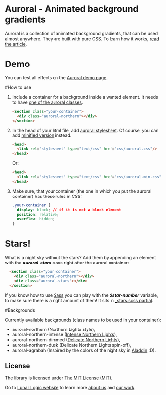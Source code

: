 # Auroral - Animated background gradients

Auroral is a collection of animated background gradients, that can be used almost anywhere. They are built with pure CSS. To learn how it works, [read the article](http://blog.lunarlogic.io/2016/let-your-website-cast-the-northern-lights-auroral/).

# Demo

You can test all effects on the [Auroral demo page](https://lunarlogic.github.io/auroral/).

#How to use

1. Include a container for a background inside a wanted element. It needs to have [one of the auroral classes](#backgrounds).

    ```html
    <section class="your-container">
      <div class="auroral-northern"></div>
    </section>
    ```

2. In the head of your html file, add [auroral stylesheet](https://github.com/LunarLogic/auroral/blob/master/css/auroral.css). Of course, you can add [minified version](https://github.com/LunarLogic/auroral/blob/master/min/style.css.min) instead.

    ```html
    <head>
      <link rel="stylesheet" type="text/css" href="css/auroral.css"/>
    </head>
    ```

    Or:

    ```html
    <head>
      <link rel="stylesheet" type="text/css" href="css/auroral.min.css"/>
    </head>
    ```

3. Make sure, that your container (the one in which you put the auroral container) has these rules in CSS:

    ```css
    .your-container {
      display: block; // if it is not a block element
      position: relative;
      overflow: hidden;
    }
    ```

# Stars!

What is a night sky without the stars? Add them by appending an element with the ***auroral-stars*** class right after the auroral container:

```html
  <section class="your-container">
    <div class="auroral-northern"></div>
    <div class="auroral-stars"></div>
  </section>
```

If you know how to use [Sass](http://sass-lang.com/) you can play with the ***$star-number*** variable, to make sure there is a right amount of them! It sits in [_stars.scss partial](https://github.com/LunarLogic/auroral/blob/master/scss/_stars.scss).


#Backgrounds

Currently available backgrounds (class names to be used in your container):

  - auroral-northern (Northern Lights style),
  - auroral-northern-intense ([Intense Northern Lights](http://mynorthwest.com/wp-content/uploads/cms/15/1540/154044.jpg)),
  - auroral-northern-dimmed ([Delicate Northern Lights](http://www.seattletimes.com/nation-world/photos-of-the-day-march-7-2016/)),
  - auroral-northern-dusk (Delicate Northern Lights spin-off),
  - auroral-agrabah (Inspired by the colors of the night sky in [Aladdin](http://www.imdb.com/title/tt0103639/) :D).

## License

The library is [licensed](https://github.com/LunarLogic/starability/blob/master/LICENSE) under [The MIT License (MIT)](http://choosealicense.com/licenses/mit/).

Go to [Lunar Logic website](http://www.lunarlogic.io/) to learn more [about us](http://www.lunarlogic.io/company) and [our work](http://www.lunarlogic.io/portfolio).